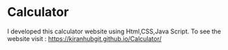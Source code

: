 # Calculator
I developed this calculator website using Html,CSS,Java Script. To see the website visit  :  https://kiranhubgit.github.io/Calculator/
